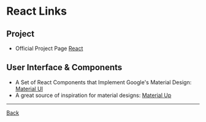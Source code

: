 # React Links

## Project

* Official Project Page [React](https://facebook.github.io/react/)

## User Interface & Components

* A Set of React Components that Implement Google's Material Design: [Material UI](http://www.material-ui.com/#/)
* A great source of inspiration for material designs: [Material Up](http://www.materialup.com/)

---

[Back](README.md)
